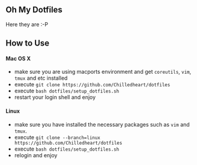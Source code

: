 ## Oh My Dotfiles

Here they are :-P

## How to Use

#### Mac OS X

- make sure you are using macports environment and get `coreutils`, `vim`, `tmux` and etc installed
- execute `git clone https://github.com/Chilledheart/dotfiles`
- execute `bash dotfiles/setup_dotfiles.sh`
- restart your login shell and enjoy

#### Linux

- make sure you have installed the necessary packages such as  `vim` and `tmux`.
- execute `git clone --branch=linux https://github.com/Chilledheart/dotfiles`
- execute `bash dotfiles/setup_dotfiles.sh`
- relogin and enjoy
